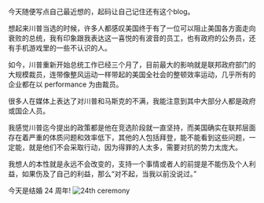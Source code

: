 今天随便写点自己最近想的，起码让自己记住还有这个blog。

想起来川普当选的时候，许多人都感叹美国终于有了一位可以阻止美国各方面走向衰败的总统，我有印象跟我表达这一喜悦的有波音的员工，也有政府的公务员，还有手机游戏里的一些不认识的人。

如今，川普重新开始总统工作已经三个月了，目前最大的影响就是联邦政府部门的大规模裁员，连带像整风运动一样带起的美国全社会的整顿效率运动，几乎所有的企业都在以 performance 为由裁员。

很多人在媒体上表达了对川普和马斯克的不满，我能注意到其中大部分人都是政府或国企人员。

我感觉川普迄今提出的政策都是他在竞选阶段就一直坚持，而美国确实在联邦层面存在着严重的体质问题和效率低下，其他的人包括拜登，能不能看到这些问题，一定能，就是他们不会采取行动，因为得罪的人太多，需要对抗的势力太庞大。

我想人的本性就是永远不会改变的，支持一个事情或者人的前提是不能伤及个人利益，如果伤及了自己的利益，那么“对不起，当我以前没说过。”

今天是结婚 24 周年!
![24th ceremony](/img/2025-03-15-mesa-marathon/IMG_0762.jpg)

